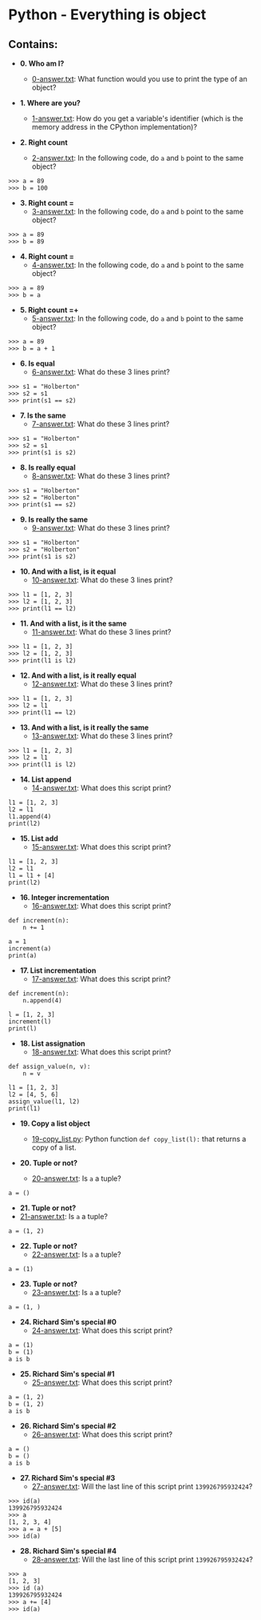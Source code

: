 # Python - Everything is object

## Contains:

- **0. Who am I?**

  - [0-answer.txt](./0-answer.txt): What function would you use to print the type of an object?

- **1. Where are you?**

  - [1-answer.txt](./1-answer.txt): How do you get a variable's identifier
    (which is the memory address in the CPython implementation)?

- **2. Right count**
  - [2-answer.txt](./2-answer.txt): In the following code, do `a` and `b` point to the same object?

```
>>> a = 89
>>> b = 100
```

- **3. Right count =**
  - [3-answer.txt](./3-answer.txt): In the following code, do `a` and `b` point to the same object?

```
>>> a = 89
>>> b = 89
```

- **4. Right count =**
  - [4-answer.txt](./4-answer.txt): In the following code, do `a` and `b` point to the same object?

```
>>> a = 89
>>> b = a
```

- **5. Right count =+**
  - [5-answer.txt](./5-answer.txt): In the following code, do `a` and `b` point to the same object?

```
>>> a = 89
>>> b = a + 1
```

- **6. Is equal**
  - [6-answer.txt](./6-answer.txt): What do these 3 lines print?

```
>>> s1 = "Holberton"
>>> s2 = s1
>>> print(s1 == s2)
```

- **7. Is the same**
  - [7-answer.txt](./7-answer.txt): What do these 3 lines print?

```
>>> s1 = "Holberton"
>>> s2 = s1
>>> print(s1 is s2)
```

- **8. Is really equal**
  - [8-answer.txt](./1-answer.txt): What do these 3 lines print?

```
>>> s1 = "Holberton"
>>> s2 = "Holberton"
>>> print(s1 == s2)
```

- **9. Is really the same**
  - [9-answer.txt](./9-answer.txt): What do these 3 lines print?

```
>>> s1 = "Holberton"
>>> s2 = "Holberton"
>>> print(s1 is s2)
```

- **10. And with a list, is it equal**
  - [10-answer.txt](./10-answer.txt): What do these 3 lines print?

```
>>> l1 = [1, 2, 3]
>>> l2 = [1, 2, 3]
>>> print(l1 == l2)
```

- **11. And with a list, is it the same**
  - [11-answer.txt](./11-answer.txt): What do these 3 lines print?

```
>>> l1 = [1, 2, 3]
>>> l2 = [1, 2, 3]
>>> print(l1 is l2)
```

- **12. And with a list, is it really equal**
  - [12-answer.txt](./12-answer.txt): What do these 3 lines print?

```
>>> l1 = [1, 2, 3]
>>> l2 = l1
>>> print(l1 == l2)
```

- **13. And with a list, is it really the same**
  - [13-answer.txt](./13-answer.txt): What do these 3 lines print?

```
>>> l1 = [1, 2, 3]
>>> l2 = l1
>>> print(l1 is l2)
```

- **14. List append**
  - [14-answer.txt](./14-answer.txt): What does this script print?

```
l1 = [1, 2, 3]
l2 = l1
l1.append(4)
print(l2)
```

- **15. List add**
  - [15-answer.txt](./15-answer.txt): What does this script print?

```
l1 = [1, 2, 3]
l2 = l1
l1 = l1 + [4]
print(l2)
```

- **16. Integer incrementation**
  - [16-answer.txt](./16-answer.txt): What does this script print?

```
def increment(n):
    n += 1

a = 1
increment(a)
print(a)
```

- **17. List incrementation**
  - [17-answer.txt](./17-answer.txt): What does this script print?

```
def increment(n):
    n.append(4)

l = [1, 2, 3]
increment(l)
print(l)
```

- **18. List assignation**
  - [18-answer.txt](./18-answer.txt): What does this script print?

```
def assign_value(n, v):
    n = v

l1 = [1, 2, 3]
l2 = [4, 5, 6]
assign_value(l1, l2)
print(l1)
```

- **19. Copy a list object**

  - [19-copy_list.py](./19-copy_list.py): Python function `def copy_list(l):` that returns
    a copy of a list.

- **20. Tuple or not?**
  - [20-answer.txt](./20-answer.txt): Is `a` a tuple?

```
a = ()
```

- **21. Tuple or not?**
- [21-answer.txt](./21-answer.txt): Is `a` a tuple?

```
a = (1, 2)
```

- **22. Tuple or not?**
  - [22-answer.txt](./22-answer.txt): Is `a` a tuple?

```
a = (1)
```

- **23. Tuple or not?**
  - [23-answer.txt](./23-answer.txt): Is `a` a tuple?

```
a = (1, )
```

- **24. Richard Sim's special #0**
  - [24-answer.txt](./24-answer.txt): What does this script print?

```
a = (1)
b = (1)
a is b
```

- **25. Richard Sim's special #1**
  - [25-answer.txt](./25-answer.txt): What does this script print?

```
a = (1, 2)
b = (1, 2)
a is b
```

- **26. Richard Sim's special #2**
  - [26-answer.txt](./26-answer.txt): What does this script print?

```
a = ()
b = ()
a is b
```

- **27. Richard Sim's special #3**
  - [27-answer.txt](./27-answer.txt): Will the last line of this script print `139926795932424`?

```
>>> id(a)
139926795932424
>>> a
[1, 2, 3, 4]
>>> a = a + [5]
>>> id(a)
```

- **28. Richard Sim's special #4**
  - [28-answer.txt](./28-answer.txt): Will the last line of this script print `139926795932424`?

```
>>> a
[1, 2, 3]
>>> id (a)
139926795932424
>>> a += [4]
>>> id(a)
```

